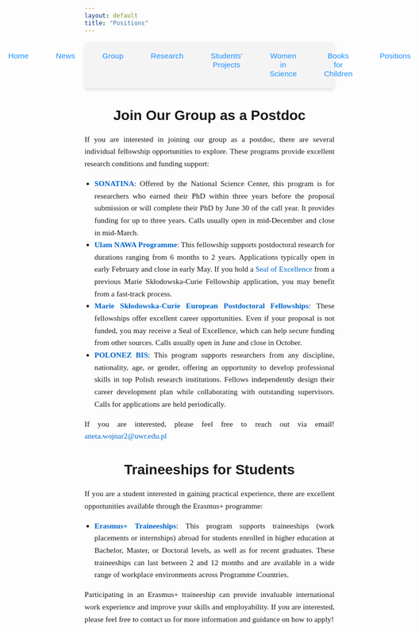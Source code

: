 ```yaml
---
layout: default
title: "Positions"
---
```



<nav style="background-color: #f4f4f4; padding: 10px; border-radius: 8px; box-shadow: 0 4px 6px rgba(0, 0, 0, 0.1);">
  <ul style="list-style: none; display: flex; justify-content: center; gap: 15px; padding: 0; margin: 0;">
    <li style="flex: 1; text-align: center;">
      <a href="{{ site.baseurl }}/" 
         style="text-decoration: none; color: #1e90ff; font-family: 'Arial', sans-serif; font-size: 1.1em; padding: 10px 20px; display: inline-block; border-radius: 6px; transition: background-color 0.3s;">
         Home
      </a>
    </li>
    <li style="flex: 1; text-align: center;">
      <a href="{{ site.baseurl }}/news/" 
         style="text-decoration: none; color: #1e90ff; font-family: 'Arial', sans-serif; font-size: 1.1em; padding: 10px 20px; display: inline-block; border-radius: 6px; transition: background-color 0.3s;">
         News
      </a>
    </li>
    <li style="flex: 1; text-align: center;">
      <a href="{{ site.baseurl }}/group/" 
         style="text-decoration: none; color: #1e90ff; font-family: 'Arial', sans-serif; font-size: 1.1em; padding: 10px 20px; display: inline-block; border-radius: 6px; transition: background-color 0.3s;">
         Group
      </a>
    </li>
    <li style="flex: 1; text-align: center;">
      <a href="{{ site.baseurl }}/research/" 
         style="text-decoration: none; color: #1e90ff; font-family: 'Arial', sans-serif; font-size: 1.1em; padding: 10px 20px; display: inline-block; border-radius: 6px; transition: background-color 0.3s;">
         Research
      </a>
    </li>
    <li style="flex: 1; text-align: center;">
      <a href="{{ site.baseurl }}/Students' projects/" 
         style="text-decoration: none; color: #1e90ff; font-family: 'Arial', sans-serif; font-size: 1.1em; padding: 10px 20px; display: inline-block; border-radius: 6px; transition: background-color 0.3s;">
         Students' Projects
      </a>
    </li>
    <li style="flex: 1; text-align: center;">
      <a href="{{ site.baseurl }}/women-in-science/" 
         style="text-decoration: none; color: #1e90ff; font-family: 'Arial', sans-serif; font-size: 1.1em; padding: 10px 20px; display: inline-block; border-radius: 6px; transition: background-color 0.3s;">
         Women in Science
      </a>
    </li>
    <li style="flex: 1; text-align: center;">
      <a href="{{ site.baseurl }}/books-for-children/" 
         style="text-decoration: none; color: #1e90ff; font-family: 'Arial', sans-serif; font-size: 1.1em; padding: 10px 20px; display: inline-block; border-radius: 6px; transition: background-color 0.3s;">
         Books for Children
      </a>
    </li>
    <li style="flex: 1; text-align: center;">
      <a href="{{ site.baseurl }}/positions/" 
         style="text-decoration: none; color: #1e90ff; font-family: 'Arial', sans-serif; font-size: 1.1em; padding: 10px 20px; display: inline-block; border-radius: 6px; transition: background-color 0.3s;">
         Positions
      </a>
    </li>
  </ul>
</nav>

<h1 style="text-align: center; font-family: 'Arial', sans-serif; font-size: 2em; margin-bottom: 20px;">Join Our Group as a Postdoc</h1>

<div style="font-family: 'Georgia', serif; font-size: 1.1em; line-height: 1.6; text-align: justify;">
  <p>If you are interested in joining our group as a postdoc, there are several individual fellowship opportunities to explore. These programs provide excellent research conditions and funding support:</p>

  <ul style="list-style-type: disc; padding-left: 20px;">
    <li>
      <strong><a href="https://www.ncn.gov.pl/en/finansowanie-nauki/konkursy/typy/11" style="color: #0066cc; text-decoration: none;">SONATINA</a></strong>: Offered by the National Science Center, this program is for researchers who earned their PhD within three years before the proposal submission or will complete their PhD by June 30 of the call year. It provides funding for up to three years. Calls usually open in mid-December and close in mid-March.
    </li>
    <li>
      <strong><a href="https://nawa.gov.pl/en/scientists/the-ulam-programme" style="color: #0066cc; text-decoration: none;">Ulam NAWA Programme</a></strong>: This fellowship supports postdoctoral research for durations ranging from 6 months to 2 years. Applications typically open in early February and close in early May. If you hold a <a href="https://research-and-innovation.ec.europa.eu/funding/funding-opportunities/seal-excellence_en" style="color: #0066cc; text-decoration: none;">Seal of Excellence</a> from a previous Marie Skłodowska-Curie Fellowship application, you may benefit from a fast-track process.
    </li>
    <li>
      <strong><a href="https://marie-sklodowska-curie-actions.ec.europa.eu/actions/postdoctoral-fellowships" style="color: #0066cc; text-decoration: none;">Marie Skłodowska-Curie European Postdoctoral Fellowships</a></strong>: These fellowships offer excellent career opportunities. Even if your proposal is not funded, you may receive a Seal of Excellence, which can help secure funding from other sources. Calls usually open in June and close in October.
    </li>
    <li>
      <strong><a href="https://polonezbis.eu/en/programme/" style="color: #0066cc; text-decoration: none;">POLONEZ BIS</a></strong>: This program supports researchers from any discipline, nationality, age, or gender, offering an opportunity to develop professional skills in top Polish research institutions. Fellows independently design their career development plan while collaborating with outstanding supervisors. Calls for applications are held periodically.
    </li>
  </ul>

  <p>If you are interested, please feel free to reach out via email! <a href="mailto:aneta.wojnar2@uwr.edu.pl" style="color: #0066cc; text-decoration: none;">aneta.wojnar2@uwr.edu.pl</a></p>
</div>




<h1 style="text-align: center; font-family: 'Arial', sans-serif; font-size: 2em; margin-bottom: 20px;">Traineeships for Students</h1>

<div style="font-family: 'Georgia', serif; font-size: 1.1em; line-height: 1.6; text-align: justify;">
  <p>If you are a student interested in gaining practical experience, there are excellent opportunities available through the Erasmus+ programme:</p>

  <ul style="list-style-type: disc; padding-left: 20px;">
    <li>
      <strong><a href="https://erasmus-plus.ec.europa.eu/opportunities/opportunities-for-individuals/students/traineeships-abroad-for-students" style="color: #0066cc; text-decoration: none;">Erasmus+ Traineeships</a></strong>: This program supports traineeships (work placements or internships) abroad for students enrolled in higher education at Bachelor, Master, or Doctoral levels, as well as for recent graduates. These traineeships can last between 2 and 12 months and are available in a wide range of workplace environments across Programme Countries.
    </li>
  </ul>

  <p>Participating in an Erasmus+ traineeship can provide invaluable international work experience and improve your skills and employability. If you are interested, please feel free to contact us for more information and guidance on how to apply!</p>
</div>















